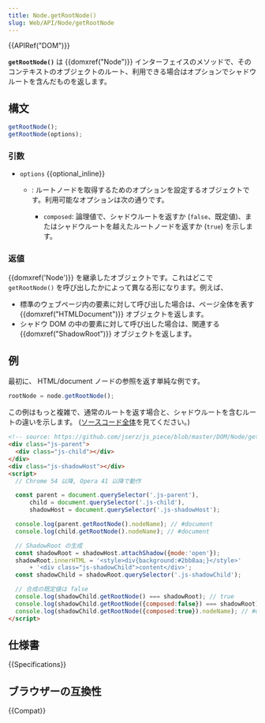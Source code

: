 ```yaml
---
title: Node.getRootNode()
slug: Web/API/Node/getRootNode
---
```

{{APIRef("DOM")}}

**`getRootNode()`** は {{domxref("Node")}} インターフェイスのメソッドで、そのコンテキストのオブジェクトのルート、利用できる場合はオプションでシャドウルートを含んだものを返します。

## 構文

```js
getRootNode();
getRootNode(options);
```

### 引数

- `options` {{optional_inline}}

  - : ルートノードを取得するためのオプションを設定するオブジェクトです。利用可能なオプションは次の通りです。

    - `composed`: 論理値で、シャドウルートを返すか (`false`、既定値)、またはシャドウルートを越えたルートノードを返すか (`true`) を示します。

### 返値

{{domxref('Node')}} を継承したオブジェクトです。これはどこで `getRootNode()` を呼び出したかによって異なる形になります。例えば、

- 標準のウェブページ内の要素に対して呼び出した場合は、ページ全体を表す {{domxref("HTMLDocument")}} オブジェクトを返します。
- シャドウ DOM の中の要素に対して呼び出した場合は、関連する {{domxref("ShadowRoot")}} オブジェクトを返します。

## 例

最初に、 HTML/document ノードの参照を返す単純な例です。

```js
rootNode = node.getRootNode();
```

この例はもっと複雑で、通常のルートを返す場合と、シャドウルートを含むルートの違いを示します。 ([ソースコード全体](https://github.com/jserz/js_piece/blob/master/DOM/Node/getRootNode()/demo/getRootNode.html)を見てください。)

```html
<!-- source: https://github.com/jserz/js_piece/blob/master/DOM/Node/getRootNode()/demo/getRootNode.html -->
<div class="js-parent">
  <div class="js-child"></div>
</div>
<div class="js-shadowHost"></div>
<script>
  // Chrome 54 以降, Opera 41 以降で動作

  const parent = document.querySelector('.js-parent'),
      child = document.querySelector('.js-child'),
      shadowHost = document.querySelector('.js-shadowHost');

  console.log(parent.getRootNode().nodeName); // #document
  console.log(child.getRootNode().nodeName); // #document

  // ShadowRoot の生成
  const shadowRoot = shadowHost.attachShadow({mode:'open'});
  shadowRoot.innerHTML = '<style>div{background:#2bb8aa;}</style>'
      + '<div class="js-shadowChild">content</div>';
  const shadowChild = shadowRoot.querySelector('.js-shadowChild');

  // 合成の既定値は false
  console.log(shadowChild.getRootNode() === shadowRoot); // true
  console.log(shadowChild.getRootNode({composed:false}) === shadowRoot); // true
  console.log(shadowChild.getRootNode({composed:true}).nodeName); // #document
</script>
```

## 仕様書

{{Specifications}}

## ブラウザーの互換性

{{Compat}}
